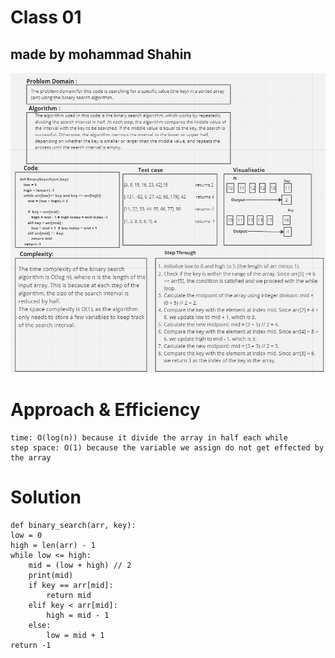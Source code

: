# Class 01
## made by mohammad Shahin


![MarineGEO circle logo](/array-binary-search/Screenshot%20(27).png)


# Approach & Efficiency
    time: O(log(n)) because it divide the array in half each while
    step space: O(1) because the variable we assign do not get effected by the array

# Solution
    def binary_search(arr, key):
    low = 0
    high = len(arr) - 1
    while low <= high:
        mid = (low + high) // 2
        print(mid)
        if key == arr[mid]:
            return mid
        elif key < arr[mid]:
            high = mid - 1
        else:
            low = mid + 1
    return -1